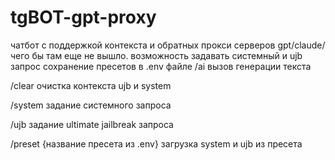 # tgBOT-gpt-proxy
чатбот с поддержкой контекста и обратных прокси серверов gpt/claude/чего бы там еще не вышло.
возможность задавать системный и ujb запрос
сохранение пресетов в .env файле
/ai вызов генерации текста

/clear очистка контекста ujb и system

/system задание системного запроса

/ujb задание ultimate jailbreak запроса

/preset {название пресета из .env} загрузка system и ujb из пресета
